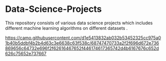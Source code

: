 # Data-Science-Projects
This repository consists of various data science projects which includes different machine learning algorithms on different datasets .


https://camo.githubusercontent.com/d1e5413832ab032b53452325cc975a01b40b5ddbf4b2b4d63c3e6638c63f538c/68747470733a2f2f696d672e736869656c64732e696f2f62616467652f446174617365742d4b6167676c652d626c75652e737667
